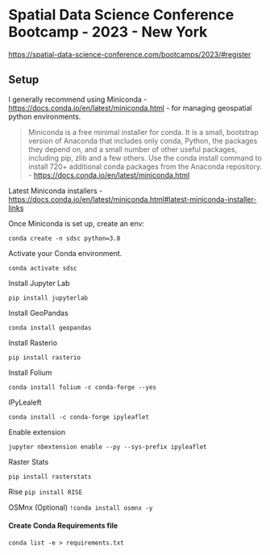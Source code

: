 # Spatial Data Science Conference Bootcamp - 2023 - New York

https://spatial-data-science-conference.com/bootcamps/2023/#register



## Setup 

I generally recommend using Miniconda - https://docs.conda.io/en/latest/miniconda.html - for managing geospatial python environments. 

> Miniconda is a free minimal installer for conda. It is a small, bootstrap version of Anaconda that includes only conda, Python, the packages they depend on, and a small number of other useful packages, including pip, zlib and a few others. Use the conda install command to install 720+ additional conda packages from the Anaconda repository. - https://docs.conda.io/en/latest/miniconda.html

Latest Miniconda installers - https://docs.conda.io/en/latest/miniconda.html#latest-miniconda-installer-links

Once Miniconda is set up, create an env: 

`conda create -n sdsc python=3.8`

Activate your Conda environment. 

`conda activate sdsc`

Install Jupyter Lab

`pip install jupyterlab` 

Install GeoPandas

`conda install geopandas` 

Install Rasterio 

`pip install rasterio`

Install Folium

`conda install folium -c conda-forge --yes`

IPyLealeft

`conda install -c conda-forge ipyleaflet`

Enable extension

`jupyter nbextension enable --py --sys-prefix ipyleaflet`

Raster Stats

`pip install rasterstats` 

Rise
`pip install RISE`

OSMnx (Optional)
`!conda install osmnx -y`


#### Create Conda Requirements file

`conda list -e > requirements.txt`